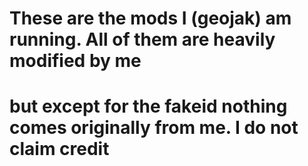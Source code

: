 # These are the mods I (geojak) am running. All of them are heavily modified by me 
# but except for the fakeid nothing comes originally from me. I do not claim credit
